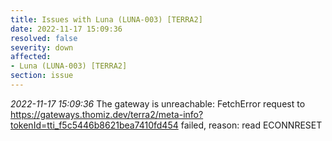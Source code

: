 ```yaml
---
title: Issues with Luna (LUNA-003) [TERRA2]
date: 2022-11-17 15:09:36
resolved: false
severity: down
affected:
- Luna (LUNA-003) [TERRA2]
section: issue
---
```


*2022-11-17 15:09:36* The gateway is unreachable: FetchError request to https://gateways.thomiz.dev/terra2/meta-info?tokenId=tti_f5c5446b8621bea7410fd454 failed, reason: read ECONNRESET